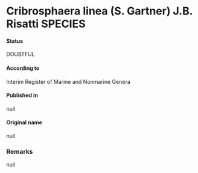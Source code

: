Cribrosphaera linea (S. Gartner) J.B. Risatti SPECIES
=======

#### Status
DOUBTFUL

#### According to
Interim Register of Marine and Nonmarine Genera

#### Published in
null

#### Original name
null

### Remarks
null